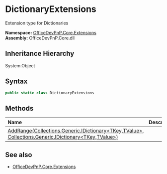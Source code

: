 # DictionaryExtensions
Extension type for Dictionaries  

**Namespace:** [OfficeDevPnP.Core.Extensions](OfficeDevPnP.Core.Extensions.md)  
**Assembly:** OfficeDevPnP.Core.dll  
## Inheritance Hierarchy
System.Object  
## Syntax
```C#
public static class DictionaryExtensions
```
## Methods
|**Name**|**Description**|
|:-----|:-----|
| [AddRange(Collections.Generic.IDictionary<TKey,TValue>, Collections.Generic.IDictionary<TKey,TValue>)](OfficeDevPnP.Core.Extensions.DictionaryExtensions.AddRangeCollections.Generic.IDictionary<TKey,TValue>Collections.Generic.IDictionary<TKey,TValue>.md) | 
## See also
- [OfficeDevPnP.Core.Extensions](OfficeDevPnP.Core.Extensions.md)
